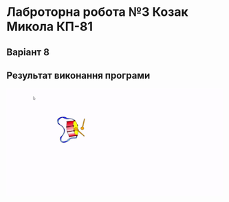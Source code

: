 # Лаброторна робота №3 Козак Микола КП-81

## Варіант 8

## Результат виконання програми
![lab3](video.gif)
